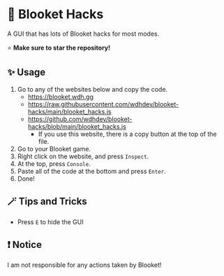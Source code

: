 # 📜 Blooket Hacks
A GUI that has lots of Blooket hacks for most modes.

⭐️ **Make sure to star the repository!**

## ✨ Usage
1. Go to any of the websites below and copy the code.
    - https://blooket.wdh.gg
    - https://raw.githubusercontent.com/wdhdev/blooket-hacks/main/blooket_hacks.js
    - https://github.com/wdhdev/blooket-hacks/blob/main/blooket_hacks.js
      - If you use this website, there is a copy button at the top of the file.
2. Go to your Blooket game.
3. Right click on the website, and press `Inspect`.
4. At the top, press `Console`.
5. Paste all of the code at the bottom and press `Enter`.
6. Done!

## 🪄 Tips and Tricks
- Press `E` to hide the GUI

## ❗ Notice
I am not responsible for any actions taken by Blooket!
